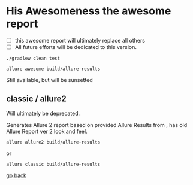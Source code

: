# His Awesomeness the awesome report


- [ ] this awesome report will ultimately replace all others
- [ ] All future efforts will be dedicated to this version.

```shell
./gradlew clean test
```

```shell
allure awesome build/allure-results
```

Still available, but will be sunsetted

## classic <resultsDir> / allure2 <resultsDir>

Will ultimately be deprecated.

Generates Allure 2 report based on provided Allure Results from <resultsDir>, has old Allure Report ver 2 look and feel.

```shell
allure allure2 build/allure-results
```

or

```shell
allure classic build/allure-results
```





[go back](allure3.md#awesome)
